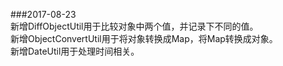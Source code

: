 ###2017-08-23<br>
	新增DiffObjectUtil用于比较对象中两个值，并记录下不同的值。<br>
	新增ObjectConvertUtil用于将对象转换成Map，将Map转换成对象。<br>
	新增DateUtil用于处理时间相关。<br>